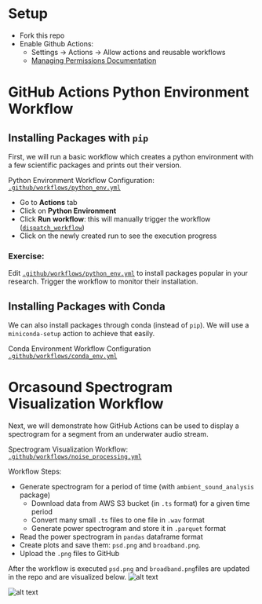 # Setup 
* Fork this repo
* Enable Github Actions:
  * Settings ->   Actions -> Allow actions and reusable workflows
  * [Managing Permissions Documentation](https://docs.github.com/en/repositories/managing-your-repositorys-settings-and-features/enabling-features-for-your-repository/managing-github-actions-settings-for-a-repository#managing-github-actions-permissions-for-your-repository) 

# GitHub Actions Python Environment Workflow

## Installing Packages with `pip`
First, we will run a basic workflow which creates a python environment with a few scientific packages and prints out their version.

Python Environment Workflow Configuration:
[`.github/workflows/python_env.yml`](https://github.com/uwescience/SciPy2024-GitHubActionsTutorial/blob/main/.github/workflows/python_env.yml)


* Go to **Actions** tab
* Click on **Python Environment**
* Click **Run workflow**: this will manually trigger the workflow ([`dispatch_workflow`](https://docs.github.com/en/actions/managing-workflow-runs/manually-running-a-workflow))
* Click on the newly created run to see the execution progress


### Exercise: 
Edit [`.github/workflows/python_env.yml`](https://github.com/uwescience/SciPy2024-GitHubActionsTutorial/blob/main/.github/workflows/python_env.yml) to install packages popular in your research. Trigger the workflow to monitor their installation.


## Installing Packages with Conda
We can also install packages through conda (instead of `pip`). We will use a `miniconda-setup` action to achieve that easily.


Conda Environment Workflow Configuration [`.github/workflows/conda_env.yml`](https://github.com/uwescience/SciPy2024-GitHubActionsTutorial/blob/main/.github/workflows/conda_env.yml)

# Orcasound Spectrogram Visualization Workflow

Next, we will demonstrate how GitHub Actions can be used to display a spectrogram for a segment from an underwater audio stream.

Spectrogram Visualization Workflow: [`.github/workflows/noise_processing.yml`](https://github.com/uwescience/SciPy2024-GitHubActionsTutorial/blob/main/.github/workflows/noise_processing.yml)

Workflow Steps:

* Generate spectrogram for a period of time (with `ambient_sound_analysis` package)
	* Download data from AWS S3 bucket (in `.ts` format) for a given time period
	* Convert many small `.ts` files to one file in `.wav` format
  	* Generate power spectrogram and store it in `.parquet` format
* Read the power spectrogram in `pandas` dataframe format 
* Create plots and save them: `psd.png` and `broadband.png`.
* Upload the `.png` files to GitHub 

After the workflow is executed `psd.png` and `broadband.png`files are updated in the repo and are visualized below.
![alt text](https://raw.githubusercontent.com/uwescience/SciPy2024-GitHubActionsTutorial/main/ambient_sound_analysis/img/psd.png)

![alt text](https://raw.githubusercontent.com/uwescience/SciPy2024-GitHubActionsTutorial/main/ambient_sound_analysis/img/broadband.png)




